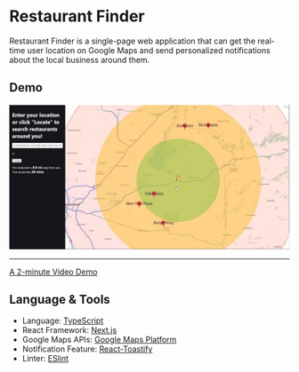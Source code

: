 # Restaurant Finder

Restaurant Finder is a single-page web application that can get the real-time user location on Google Maps and send personalized notifications about the local business around them.

## Demo

![](images/demo.JPG)

---

[A 2-minute Video Demo](https://youtu.be/KzjTX-5gegk)

## Language & Tools

* Language: [TypeScript](https://www.typescriptlang.org/)
* React Framework: [Next.js](https://nextjs.org/)
* Google Maps APIs: [Google Maps Platform](https://cloud.google.com/)
* Notification Feature: [React-Toastify](https://github.com/fkhadra/react-toastify)
* Linter: [ESlint](https://eslint.org/)

